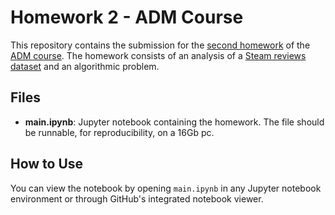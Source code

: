 # Homework 2 - ADM Course

This repository contains the submission for the [second homework](https://github.com/Sapienza-University-Rome/ADM/tree/master/2024/Homework_2) of the [ADM course](http://aris.me/contents/teaching/data-mining-ds-2024). The homework consists of an analysis of a [Steam reviews dataset](https://www.kaggle.com/datasets/najzeko/steam-reviews-2021) and an algorithmic problem. 

## Files

- **main.ipynb**: Jupyter notebook containing the homework. The file should be runnable, for reproducibility, on a 16Gb pc. 


## How to Use

You can view the notebook by opening `main.ipynb` in any Jupyter notebook environment or through GitHub's integrated notebook viewer.

